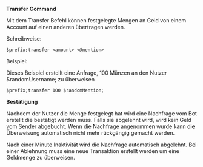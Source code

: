 **Transfer Command**

Mit dem Transfer Befehl können festgelegte Mengen an Geld von einem Account auf einen anderen übertragen werden.

Schreibweise:
```
$prefix;transfer <amount> <@mention>
```

Beispiel:

Dieses Beispiel erstellt eine Anfrage, 100 Münzen an den Nutzer $randomUsername; zu überweisen
```
$prefix;transfer 100 $randomMention;
```

**Bestätigung**

Nachdem der Nutzer die Menge festgelegt hat wird eine Nachfrage vom Bot erstellt die bestätigt werden muss.
Falls sie abgelehnt wird, wird kein Geld vom Sender abgebucht. Wenn die Nachfrage angenommen wurde kann die Überweisung
automatisch nicht mehr rückgängig gemacht werden.

Nach einer Minute Inaktivität wird die Nachfrage automatisch abgelehnt. Bei einer Ablehnung muss eine neue Transaktion erstellt
werden um eine Geldmenge zu überweisen.
